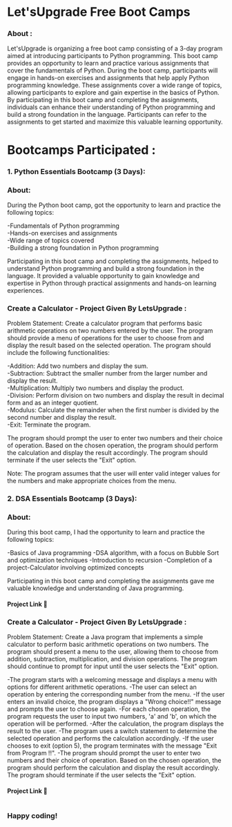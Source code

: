 # Let'sUpgrade Free Boot Camps

### About :
Let'sUpgrade is organizing a free boot camp consisting of a 3-day program aimed at introducing participants to Python programming. This boot camp provides an opportunity to learn and practice various assignments that cover the fundamentals of Python. During the boot camp, participants will engage in hands-on exercises and assignments that help apply Python programming knowledge. These assignments cover a wide range of topics, allowing participants to explore and gain expertise in the basics of Python. By participating in this boot camp and completing the assignments, individuals can enhance their understanding of Python programming and build a strong foundation in the language. Participants can refer to the assignments to get started and maximize this valuable learning opportunity.

# Bootcamps Participated :

### 1. Python Essentials Bootcamp (3 Days):

### About:
During the Python boot camp, got the opportunity to learn and practice the following topics:

-Fundamentals of Python programming <br>
-Hands-on exercises and assignments<br>
-Wide range of topics covered<br>
-Building a strong foundation in Python programming <br>

Participating in this boot camp and completing the assignments, helped to understand Python programming and build a strong foundation in the language. It provided a valuable opportunity to gain knowledge and expertise in Python through practical assignments and hands-on learning experiences.

### Create a Calculator - Project Given By LetsUpgrade :

Problem Statement: Create a calculator program that performs basic arithmetic operations on two numbers entered by the user. The program should provide a menu of operations for the user to choose from and display the result based on the selected operation. The program should include the following functionalities:

-Addition: Add two numbers and display the sum. <br>
-Subtraction: Subtract the smaller number from the larger number and display the result.<br>
-Multiplication: Multiply two numbers and display the product.<br>
-Division: Perform division on two numbers and display the result in decimal form and as an integer quotient.<br>
-Modulus: Calculate the remainder when the first number is divided by the second number and display the result.<br>
-Exit: Terminate the program.<br>

The program should prompt the user to enter two numbers and their choice of operation. Based on the chosen operation, the program should perform the calculation and display the result accordingly. The program should terminate if the user selects the "Exit" option.

Note: The program assumes that the user will enter valid integer values for the numbers and make appropriate choices from the menu.

### 2. DSA Essentials Bootcamp (3 Days):

### About:
During this boot camp, I had the opportunity to learn and practice the following topics:

-Basics of Java programming
-DSA algorithm, with a focus on Bubble Sort and optimization techniques
-Introduction to recursion
-Completion of a project-Calculator involving optimized concepts

Participating in this boot camp and completing the assignments gave me valuable knowledge and understanding of Java programming.

#### Project Link 🔗 

### Create a Calculator - Project Given By LetsUpgrade :

Problem Statement: Create a Java program that implements a simple calculator to perform basic arithmetic operations on two numbers. The program should present a menu to the user, allowing them to choose from addition, subtraction, multiplication, and division operations. The program should continue to prompt for input until the user selects the "Exit" option.

-The program starts with a welcoming message and displays a menu with options for different arithmetic operations.
-The user can select an operation by entering the corresponding number from the menu.
-If the user enters an invalid choice, the program displays a "Wrong choice!!" message and prompts the user to choose again.
-For each chosen operation, the program requests the user to input two numbers, 'a' and 'b', on which the operation will be performed.
-After the calculation, the program displays the result to the user.
-The program uses a switch statement to determine the selected operation and performs the calculation accordingly.
-If the user chooses to exit (option 5), the program terminates with the message "Exit from Program !!".
-The program should prompt the user to enter two numbers and their choice of operation. Based on the chosen operation, the program should perform the calculation and display the result accordingly. The program should terminate if the user selects the "Exit" option.

#### Project Link 🔗
# 
 ### Happy coding!
